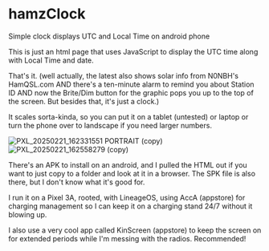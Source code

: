 # hamzClock
Simple clock displays UTC and Local Time on android phone

This is just an html page that uses JavaScript to display the UTC time along with Local Time and date.

That's it. (well actually, the latest also shows solar info from N0NBH's HamQSL.com AND there's a ten-minute alarm to remind you about Station ID AND now the Brite/Dim button for the graphic pops you up to the top of the screen. But besides that, it's just a clock.)

It scales sorta-kinda, so you can put it on a tablet (untested) or laptop or turn the phone over to landscape if you need larger numbers.

![PXL_20250221_162331551 PORTRAIT (copy)](https://github.com/user-attachments/assets/2a54c2a1-e60b-4785-abe9-a40e3ff207a8) ![PXL_20250221_162558279 (copy)](https://github.com/user-attachments/assets/116ef47d-94e3-4334-8a1a-405b0faa6a40)


There's an APK to install on an android, and I pulled the HTML out if you want to just copy to a folder and look at it in a browser. The SPK file is also there, but I don't know what it's good for.

I run it on a Pixel 3A, rooted, with LineageOS, using AccA (appstore) for charging management so I can keep it on a charging stand 24/7 without it blowing up.

I also use a very cool app called KinScreen (appstore) to keep the screen on for extended periods while I'm messing with the radios. Recommended!
